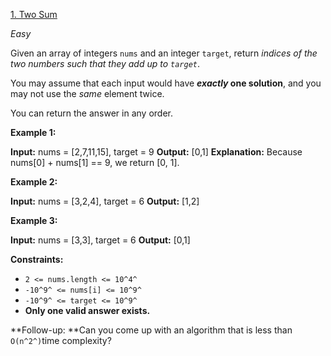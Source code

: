 [1\. Two Sum](https://leetcode.com/problems/two-sum/)

_Easy_


Given an array of integers `nums` and an integer `target`, return *indices of the two numbers such that they add up to `target`*.

You may assume that each input would have ***exactly* one solution**, and you may not use the *same* element twice.

You can return the answer in any order.

**Example 1:**

**Input:** nums = [2,7,11,15], target = 9
**Output:** [0,1]
**Explanation:** Because nums[0] + nums[1] == 9, we return [0, 1].

**Example 2:**

**Input:** nums = [3,2,4], target = 6
**Output:** [1,2]

**Example 3:**

**Input:** nums = [3,3], target = 6
**Output:** [0,1]

**Constraints:**

-   `2 <= nums.length <= 10^4^`
-   `-10^9^ <= nums[i] <= 10^9^`
-   `-10^9^ <= target <= 10^9^`
-   **Only one valid answer exists.**

**Follow-up: **Can you come up with an algorithm that is less than `O(n^2^)`time complexity?